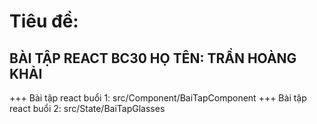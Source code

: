 # Tiêu đề:

BÀI TẬP REACT BC30
HỌ TÊN: TRẦN HOÀNG KHẢI
---------------------------------------------------------------

+++ Bài tập react buổi 1: src/Component/BaiTapComponent
+++ Bài tập react buổi 2: src/State/BaiTapGlasses
